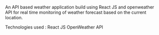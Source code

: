 An API based weather application build using React JS and openweather API for real time monitoring of weather forecast based on the current location.


Technologies used :
React JS 
OpenWeather API
